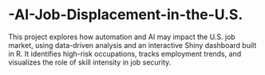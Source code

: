 # -AI-Job-Displacement-in-the-U.S.
This project explores how automation and AI may impact the U.S. job market, using data-driven analysis and an interactive Shiny dashboard built in R. It identifies high-risk occupations, tracks employment trends, and visualizes the role of skill intensity in job security.
